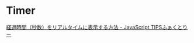 # Timer

[経過時間（秒数）をリアルタイムに表示する方法 - JavaScript TIPSふぁくとりー](https://www.nishishi.com/javascript-tips/setinterval-passage.html)

